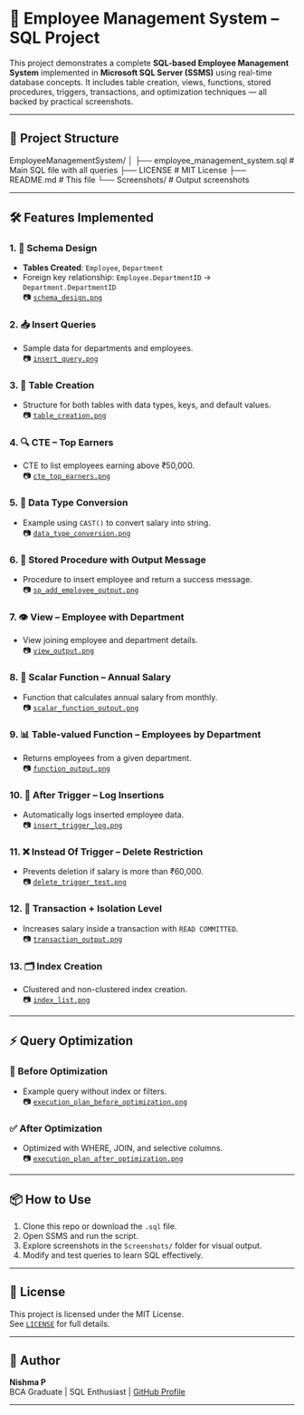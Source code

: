 # 💼 Employee Management System – SQL Project

This project demonstrates a complete **SQL-based Employee Management System** implemented in **Microsoft SQL Server (SSMS)** using real-time database concepts. It includes table creation, views, functions, stored procedures, triggers, transactions, and optimization techniques — all backed by practical screenshots.

---
## 📂 Project Structure

EmployeeManagementSystem/
│
├── employee_management_system.sql # Main SQL file with all queries
├── LICENSE # MIT License
├── README.md # This file
└── Screenshots/ # Output screenshots

---

## 🛠 Features Implemented

### 1. 🎯 Schema Design
- **Tables Created**: `Employee`, `Department`
- Foreign key relationship: `Employee.DepartmentID` → `Department.DepartmentID`  
📷 [`schema_design.png`](Screenshots/schema_design.png)

### 2. 📥 Insert Queries
- Sample data for departments and employees.  
📷 [`insert_query.png`](Screenshots/insert_query.png)

### 3. 🧱 Table Creation
- Structure for both tables with data types, keys, and default values.  
📷 [`table_creation.png`](Screenshots/table_creation.png)

### 4. 🔍 CTE – Top Earners
- CTE to list employees earning above ₹50,000.  
📷 [`cte_top_earners.png`](Screenshots/cte_top_earners.png)

### 5. 🔁 Data Type Conversion
- Example using `CAST()` to convert salary into string.  
📷 [`data_type_conversion.png`](Screenshots/data_type_conversion.png)

### 6. 🧾 Stored Procedure with Output Message
- Procedure to insert employee and return a success message.  
📷 [`sp_add_employee_output.png`](Screenshots/sp_add_employee_output.png)

### 7. 👁️ View – Employee with Department
- View joining employee and department details.  
📷 [`view_output.png`](Screenshots/view_output.png)

### 8. 📐 Scalar Function – Annual Salary
- Function that calculates annual salary from monthly.  
📷 [`scalar_function_output.png`](Screenshots/scalar_function_output.png)

### 9. 📊 Table-valued Function – Employees by Department
- Returns employees from a given department.  
📷 [`function_output.png`](Screenshots/function_output.png)

### 10. 🔄 After Trigger – Log Insertions
- Automatically logs inserted employee data.  
📷 [`insert_trigger_log.png`](Screenshots/insert_trigger_log.png)

### 11. ❌ Instead Of Trigger – Delete Restriction
- Prevents deletion if salary is more than ₹60,000.  
📷 [`delete_trigger_test.png`](Screenshots/delete_trigger_test.png)

### 12. 🔄 Transaction + Isolation Level
- Increases salary inside a transaction with `READ COMMITTED`.  
📷 [`transaction_output.png`](Screenshots/transaction_output.png)

### 13. 🗂️ Index Creation
- Clustered and non-clustered index creation.  
📷 [`index_list.png`](Screenshots/index_list.png)

---

## ⚡ Query Optimization

### 🔴 Before Optimization
- Example query without index or filters.  
📷 [`execution_plan_before_optimization.png`](Screenshots/execution_plan_before_optimization.png)

### ✅ After Optimization
- Optimized with WHERE, JOIN, and selective columns.  
📷 [`execution_plan_after_optimization.png`](Screenshots/execution_plan_after_optimization.png)

---

## 📦 How to Use

1. Clone this repo or download the `.sql` file.
2. Open SSMS and run the script.
3. Explore screenshots in the `Screenshots/` folder for visual output.
4. Modify and test queries to learn SQL effectively.

---

## 📜 License

This project is licensed under the MIT License.  
See [`LICENSE`](LICENSE) for full details.

---

## 🙌 Author

**Nishma P**  
BCA Graduate | SQL Enthusiast | [GitHub Profile](https://github.com/nishmacodes)

---
